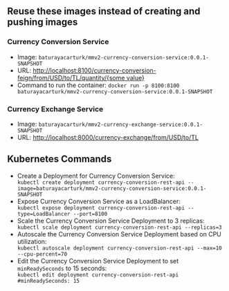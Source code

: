<h2>Reuse these images instead of creating and pushing images</h2>
<h3>Currency Conversion Service</h3>
<ul>
    <li>Image: <code>baturayacarturk/mmv2-currency-conversion-service:0.0.1-SNAPSHOT</code></li>
    <li>URL: <a href="http://localhost:8100/currency-conversion-feign/from/USD/to/TL/quantity/{some value}" target="_blank">http://localhost:8100/currency-conversion-feign/from/USD/to/TL/quantity/{some value}</a></li>
    <li>Command to run the container: <code>docker run -p 8100:8100 baturayacarturk/mmv2-currency-conversion-service:0.0.1-SNAPSHOT</code></li>
</ul>

<h3>Currency Exchange Service</h3>
<ul>
    <li>Image: <code>baturayacarturk/mmv2-currency-exchange-service:0.0.1-SNAPSHOT</code></li>
    <li>URL: <a href="http://localhost:8000/currency-exchange/from/USD/to/TL" target="_blank">http://localhost:8000/currency-exchange/from/USD/to/TL</a></li>
</ul>

<h2>Kubernetes Commands</h2>
<ul>
    <li>Create a Deployment for Currency Conversion Service:</li>
    <code>kubectl create deployment currency-conversion-rest-api --image=baturayacarturk/mmv2-currency-conversion-service:0.0.1-SNAPSHOT</code>
    <li>Expose Currency Conversion Service as a LoadBalancer:</li>
    <code>kubectl expose deployment currency-conversion-rest-api --type=LoadBalancer --port=8100</code>
    <li>Scale the Currency Conversion Service Deployment to 3 replicas:</li>
    <code>kubectl scale deployment currency-conversion-rest-api --replicas=3</code>
    <li>Autoscale the Currency Conversion Service Deployment based on CPU utilization:</li>
    <code>kubectl autoscale deployment currency-conversion-rest-api --max=10 --cpu-percent=70</code>
    <li>Edit the Currency Conversion Service Deployment to set <code>minReadySeconds</code> to 15 seconds:</li>
    <code>kubectl edit deployment currency-conversion-rest-api #minReadySeconds: 15</code>
</ul>
